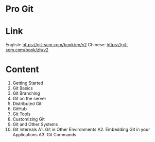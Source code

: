 Pro Git
=======

# Link

English: https://git-scm.com/book/en/v2
Chinese: https://git-scm.com/book/zh/v2

# Content

1. Getting Started
2. Git Basics
3. Git Branching
4. Git on the server
5. Distributed Git
6. GitHub
7. Git Tools
8. Customizing Git
9. Git and Other Systems
10. Git Internals
A1. Git in Other Environments
A2. Embedding Git in your Applications
A3. Git Commands

